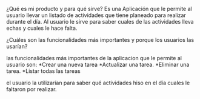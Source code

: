 ¿Qué es mi producto y para qué sirve?
Es una Aplicación que le permite al usuario llevar un listado de actividades que tiene planeado para realizar durante el día.
Al usuario le sirve para saber cuales de las actividades lleva echas y cuales le hace falta.

¿Cuáles son las funcionalidades más importantes y porque los usuarios las usarían?

las funcionalidades más importantes de la aplicacion que le permite al usuario son:
*Crear una nueva tarea
*Actualizar una tarea.
*Eliminar una tarea.
*Listar todas las tareas


el usuario la utilizarían para saber qué actividades hiso en el día cuales le faltaron por realizar.